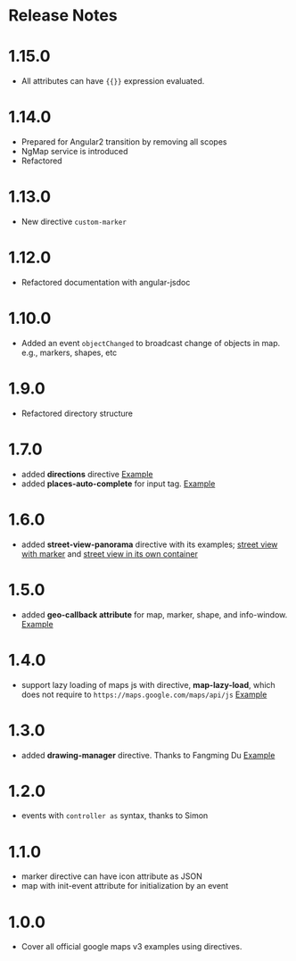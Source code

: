 Release Notes
===============

# 1.15.0

  * All attributes can have `{{}}` expression evaluated.
  
# 1.14.0

  * Prepared for Angular2 transition by removing all scopes
  * NgMap service is introduced
  * Refactored

# 1.13.0

  * New directive `custom-marker`

# 1.12.0

  * Refactored documentation with angular-jsdoc

# 1.10.0

  * Added an event `objectChanged` to broadcast change of objects in map. e.g., markers, shapes, etc

# 1.9.0

  * Refactored directory structure

# 1.7.0

  * added **directions** directive
    [Example](https://rawgit.com/allenhwkim/angularjs-google-maps/master/testapp/directions.html)
  * added **places-auto-complete** for input tag.
    [Example](https://rawgit.com/allenhwkim/angularjs-google-maps/master/testapp/places-auto-complete.html)

# 1.6.0

  * added **street-view-panorama** directive with its examples;
    [street view with marker](https://rawgit.com/allenhwkim/angularjs-google-maps/master/testapp/street-view-panorama.html) and
    [street view in its own container](https://rawgit.com/allenhwkim/angularjs-google-maps/master/testapp/street-view-panorama_container.html)

# 1.5.0

  * added **geo-callback attribute** for map, marker, shape, and info-window.
    [Example](https://rawgit.com/allenhwkim/angularjs-google-maps/master/testapp/map_with_current_position.html)

# 1.4.0

  * support lazy loading of maps js with directive, **map-lazy-load**, which does not require to `https://maps.google.com/maps/api/js`
    [Example](https://rawgit.com/allenhwkim/angularjs-google-maps/master/testapp/map-lazy-load.html)

# 1.3.0

  * added **drawing-manager** directive. Thanks to Fangming Du
    [Example](https://rawgit.com/allenhwkim/angularjs-google-maps/master/testapp/drawing-manager.html)

# 1.2.0

  * events with `controller as` syntax, thanks to Simon

# 1.1.0

  * marker directive can have icon attribute as JSON
  * map with init-event attribute for initialization by an event

# 1.0.0
 * Cover all official google maps v3 examples using directives.
